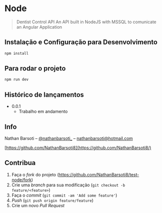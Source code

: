 # Node
> Dentist Control API
> An API built in NodeJS with MSSQL to comunicate an Angular Application

## Instalação e Configuração para Desenvolvimento

```sh
npm install
```

## Para rodar o projeto

```sh
npm run dev
```

<!-- ## Para rodar os testes

```sh
npm test
``` -->

## Histórico de lançamentos

* 0.0.1
    * Trabalho em andamento

## Info

Nathan Barsoti – [@nathanbarsoti_](https://twitter.com/...) – nathanbarsoti@hotmail.com

[https://github.com/NathanBarsoti8](https://github.com/NathanBarsoti8/)

## Contribua

1. Faça o _fork_ do projeto (<https://github.com/NathanBarsoti8/test-node/fork>)
2. Crie uma _branch_ para sua modificação (`git checkout -b feature/<feature>`)
3. Faça o _commit_ (`git commit -am 'Add some feature'`)
4. _Push_ (`git push origin feature/feature`)
5. Crie um novo _Pull Request_

[npm-image]: https://img.shields.io/npm/v/datadog-metrics.svg?style=flat-square
[npm-url]: https://npmjs.org/package/datadog-metrics
[npm-downloads]: https://img.shields.io/npm/dm/datadog-metrics.svg?style=flat-square
[travis-image]: https://img.shields.io/travis/dbader/node-datadog-metrics/master.svg?style=flat-square
[travis-url]: https://travis-ci.org/dbader/node-datadog-metrics
[wiki]: https://github.com/seunome/seuprojeto/wiki
